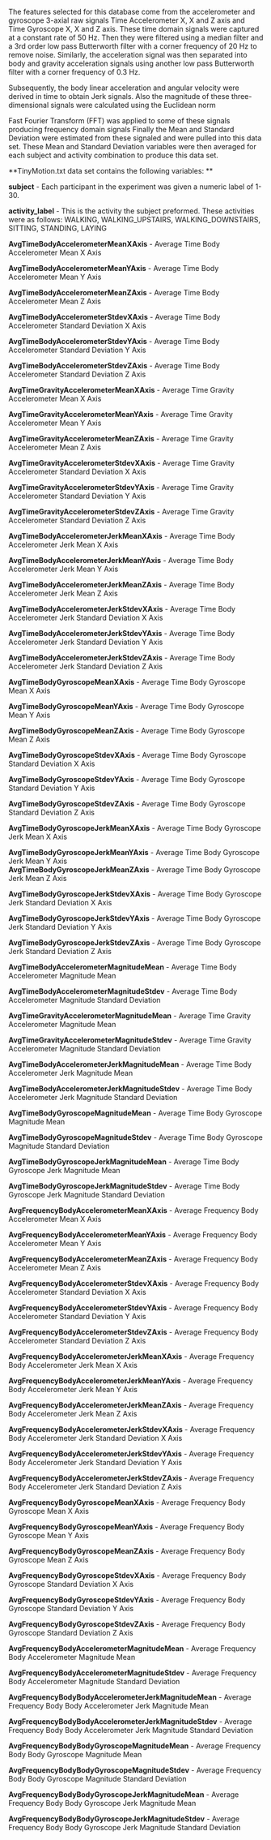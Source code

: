 

The features selected for this database come from the accelerometer and gyroscope 3-axial raw signals Time Accelerometer X, X and Z axis and Time Gyroscope  X, X and Z axis. These time domain signals were captured at a constant rate of 50 Hz. Then they were filtered using a median filter and a 3rd order low pass Butterworth filter with a corner frequency of 20 Hz to remove noise. Similarly, the acceleration signal was then separated into body and gravity acceleration signals using another low pass Butterworth filter with a corner frequency of 0.3 Hz. 

Subsequently, the body linear acceleration and angular velocity were derived in time to obtain Jerk signals. Also the magnitude of these three-dimensional signals were calculated using the Euclidean norm 

Fast Fourier Transform (FFT) was applied to some of these signals producing frequency domain signals 
Finally the Mean and Standard Deviation were estimated from these signaled and were pulled into this data set. These Mean and Standard Deviation variables were then averaged for each subject and activity combination to produce this data set. 




**TinyMotion.txt data set contains the following variables: **




**subject** -  Each participant  in the experiment was given a numeric label of 1-30.

**activity_label** - This is the activity the subject preformed.  These activities were as follows: WALKING, WALKING_UPSTAIRS, WALKING_DOWNSTAIRS, SITTING, STANDING, LAYING

**AvgTimeBodyAccelerometerMeanXAxis** - Average Time Body Accelerometer Mean X Axis

**AvgTimeBodyAccelerometerMeanYAxis** - Average Time Body Accelerometer Mean Y Axis

**AvgTimeBodyAccelerometerMeanZAxis** - Average Time Body Accelerometer Mean Z Axis

**AvgTimeBodyAccelerometerStdevXAxis** - Average Time Body Accelerometer Standard Deviation X Axis

**AvgTimeBodyAccelerometerStdevYAxis** - Average Time Body Accelerometer Standard Deviation Y Axis

**AvgTimeBodyAccelerometerStdevZAxis** - Average Time Body Accelerometer Standard Deviation Z Axis

**AvgTimeGravityAccelerometerMeanXAxis** - Average Time Gravity Accelerometer Mean X Axis

**AvgTimeGravityAccelerometerMeanYAxis** - Average Time Gravity Accelerometer Mean Y Axis

**AvgTimeGravityAccelerometerMeanZAxis** - Average Time Gravity Accelerometer Mean Z Axis

**AvgTimeGravityAccelerometerStdevXAxis** - Average Time Gravity Accelerometer Standard Deviation X Axis

**AvgTimeGravityAccelerometerStdevYAxis** - Average Time Gravity Accelerometer Standard Deviation Y Axis

**AvgTimeGravityAccelerometerStdevZAxis** - Average Time Gravity Accelerometer Standard Deviation Z Axis

**AvgTimeBodyAccelerometerJerkMeanXAxis** - Average Time Body Accelerometer Jerk Mean X Axis

**AvgTimeBodyAccelerometerJerkMeanYAxis** - Average Time Body Accelerometer Jerk Mean Y Axis

**AvgTimeBodyAccelerometerJerkMeanZAxis** - Average Time Body Accelerometer Jerk Mean Z Axis

**AvgTimeBodyAccelerometerJerkStdevXAxis** - Average Time Body Accelerometer Jerk Standard Deviation X Axis

**AvgTimeBodyAccelerometerJerkStdevYAxis** - Average Time Body Accelerometer Jerk Standard Deviation Y Axis

**AvgTimeBodyAccelerometerJerkStdevZAxis** - Average Time Body Accelerometer Jerk Standard Deviation Z Axis

**AvgTimeBodyGyroscopeMeanXAxis** - Average Time Body Gyroscope Mean X Axis

**AvgTimeBodyGyroscopeMeanYAxis** - Average Time Body Gyroscope Mean Y Axis

**AvgTimeBodyGyroscopeMeanZAxis** - Average Time Body Gyroscope Mean Z Axis

**AvgTimeBodyGyroscopeStdevXAxis** - Average Time Body Gyroscope Standard Deviation X Axis

**AvgTimeBodyGyroscopeStdevYAxis** - Average Time Body Gyroscope Standard Deviation Y Axis

**AvgTimeBodyGyroscopeStdevZAxis** - Average Time Body Gyroscope Standard Deviation Z Axis

**AvgTimeBodyGyroscopeJerkMeanXAxis** - Average Time Body Gyroscope Jerk Mean X Axis

**AvgTimeBodyGyroscopeJerkMeanYAxis** - Average Time Body Gyroscope Jerk Mean Y Axis
\
**AvgTimeBodyGyroscopeJerkMeanZAxis** - Average Time Body Gyroscope Jerk Mean Z Axis

**AvgTimeBodyGyroscopeJerkStdevXAxis** - Average Time Body Gyroscope Jerk Standard Deviation X Axis

**AvgTimeBodyGyroscopeJerkStdevYAxis** - Average Time Body Gyroscope Jerk Standard Deviation Y Axis

**AvgTimeBodyGyroscopeJerkStdevZAxis** - Average Time Body Gyroscope Jerk Standard Deviation Z Axis

**AvgTimeBodyAccelerometerMagnitudeMean** - Average Time Body Accelerometer Magnitude Mean

**AvgTimeBodyAccelerometerMagnitudeStdev** - Average Time Body Accelerometer Magnitude Standard Deviation

**AvgTimeGravityAccelerometerMagnitudeMean** - Average Time Gravity Accelerometer Magnitude Mean

**AvgTimeGravityAccelerometerMagnitudeStdev** - Average Time Gravity Accelerometer Magnitude Standard Deviation

**AvgTimeBodyAccelerometerJerkMagnitudeMean** - Average Time Body Accelerometer Jerk Magnitude Mean

**AvgTimeBodyAccelerometerJerkMagnitudeStdev** - Average Time Body Accelerometer Jerk Magnitude Standard Deviation

**AvgTimeBodyGyroscopeMagnitudeMean** - Average Time Body Gyroscope Magnitude Mean

**AvgTimeBodyGyroscopeMagnitudeStdev** - Average Time Body Gyroscope Magnitude Standard Deviation

**AvgTimeBodyGyroscopeJerkMagnitudeMean** - Average Time Body Gyroscope Jerk Magnitude Mean

**AvgTimeBodyGyroscopeJerkMagnitudeStdev** - Average Time Body Gyroscope Jerk Magnitude Standard Deviation

**AvgFrequencyBodyAccelerometerMeanXAxis** - Average Frequency Body Accelerometer Mean X Axis

**AvgFrequencyBodyAccelerometerMeanYAxis** - Average Frequency Body Accelerometer Mean Y Axis

**AvgFrequencyBodyAccelerometerMeanZAxis** - Average Frequency Body Accelerometer Mean Z Axis

**AvgFrequencyBodyAccelerometerStdevXAxis** - Average Frequency Body Accelerometer Standard Deviation X Axis

**AvgFrequencyBodyAccelerometerStdevYAxis** - Average Frequency Body Accelerometer Standard Deviation Y Axis

**AvgFrequencyBodyAccelerometerStdevZAxis** - Average Frequency Body Accelerometer Standard Deviation Z Axis

**AvgFrequencyBodyAccelerometerJerkMeanXAxis** - Average Frequency Body Accelerometer Jerk Mean X Axis

**AvgFrequencyBodyAccelerometerJerkMeanYAxis** - Average Frequency Body Accelerometer Jerk Mean Y Axis

**AvgFrequencyBodyAccelerometerJerkMeanZAxis** - Average Frequency Body Accelerometer Jerk Mean Z Axis

**AvgFrequencyBodyAccelerometerJerkStdevXAxis** - Average Frequency Body Accelerometer Jerk Standard Deviation X Axis

**AvgFrequencyBodyAccelerometerJerkStdevYAxis** - Average Frequency Body Accelerometer Jerk Standard Deviation Y Axis

**AvgFrequencyBodyAccelerometerJerkStdevZAxis** - Average Frequency Body Accelerometer Jerk Standard Deviation Z Axis

**AvgFrequencyBodyGyroscopeMeanXAxis** - Average Frequency Body Gyroscope Mean X Axis

**AvgFrequencyBodyGyroscopeMeanYAxis** - Average Frequency Body Gyroscope Mean Y Axis

**AvgFrequencyBodyGyroscopeMeanZAxis** - Average Frequency Body Gyroscope Mean Z Axis

**AvgFrequencyBodyGyroscopeStdevXAxis** - Average Frequency Body Gyroscope Standard Deviation X Axis

**AvgFrequencyBodyGyroscopeStdevYAxis** - Average Frequency Body Gyroscope Standard Deviation Y Axis

**AvgFrequencyBodyGyroscopeStdevZAxis** - Average Frequency Body Gyroscope Standard Deviation Z Axis

**AvgFrequencyBodyAccelerometerMagnitudeMean** - Average Frequency Body Accelerometer Magnitude Mean

**AvgFrequencyBodyAccelerometerMagnitudeStdev** - Average Frequency Body Accelerometer Magnitude Standard Deviation

**AvgFrequencyBodyBodyAccelerometerJerkMagnitudeMean** - Average Frequency Body Body Accelerometer Jerk Magnitude Mean

**AvgFrequencyBodyBodyAccelerometerJerkMagnitudeStdev** - Average Frequency Body Body Accelerometer Jerk Magnitude Standard Deviation

**AvgFrequencyBodyBodyGyroscopeMagnitudeMean** - Average Frequency Body Body Gyroscope Magnitude Mean

**AvgFrequencyBodyBodyGyroscopeMagnitudeStdev** - Average Frequency Body Body Gyroscope Magnitude Standard Deviation

**AvgFrequencyBodyBodyGyroscopeJerkMagnitudeMean** - Average Frequency Body Body Gyroscope Jerk Magnitude Mean

**AvgFrequencyBodyBodyGyroscopeJerkMagnitudeStdev** - Average Frequency Body Body Gyroscope Jerk Magnitude Standard Deviation



